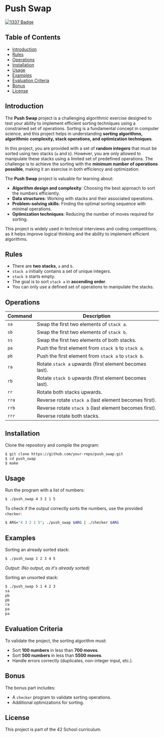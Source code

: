 # Push Swap  
[![1337 Badge](https://img.shields.io/badge/1337-Project-blue)](https://www.42network.org/)  

## Table of Contents
- [Introduction](#introduction)
- [Rules](#rules)
- [Operations](#operations)
- [Installation](#installation)
- [Usage](#usage)
- [Examples](#examples)
- [Evaluation Criteria](#evaluation-criteria)
- [Bonus](#bonus)
- [License](#license)

## Introduction
The **Push Swap** project is a challenging algorithmic exercise designed to test your ability to implement efficient sorting techniques using a constrained set of operations. Sorting is a fundamental concept in computer science, and this project helps in understanding **sorting algorithms, algorithmic complexity, stack operations, and optimization techniques**.

In this project, you are provided with a set of **random integers** that must be sorted using two stacks (`a` and `b`). However, you are only allowed to manipulate these stacks using a limited set of predefined operations. The challenge is to achieve the sorting with the **minimum number of operations possible**, making it an exercise in both efficiency and optimization.

The **Push Swap** project is valuable for learning about:
- **Algorithm design and complexity**: Choosing the best approach to sort the numbers efficiently.
- **Data structures**: Working with stacks and their associated operations.
- **Problem-solving skills**: Finding the optimal sorting sequence with minimal operations.
- **Optimization techniques**: Reducing the number of moves required for sorting.

This project is widely used in technical interviews and coding competitions, as it helps improve logical thinking and the ability to implement efficient algorithms.

## Rules
- There are **two stacks**, `a` and `b`.
- `stack a` initially contains a set of unique integers.
- `stack b` starts empty.
- The goal is to sort `stack a` in **ascending order**.
- You can only use a defined set of operations to manipulate the stacks.

## Operations
| Command | Description |
|---------|-------------|
| `sa` | Swap the first two elements of `stack a`. |
| `sb` | Swap the first two elements of `stack b`. |
| `ss` | Swap the first two elements of both stacks. |
| `pa` | Push the first element from `stack b` to `stack a`. |
| `pb` | Push the first element from `stack a` to `stack b`. |
| `ra` | Rotate `stack a` upwards (first element becomes last). |
| `rb` | Rotate `stack b` upwards (first element becomes last). |
| `rr` | Rotate both stacks upwards. |
| `rra` | Reverse rotate `stack a` (last element becomes first). |
| `rrb` | Reverse rotate `stack b` (last element becomes first). |
| `rrr` | Reverse rotate both stacks. |

## Installation
Clone the repository and compile the program:
```sh
$ git clone https://github.com/your-repo/push_swap.git
$ cd push_swap
$ make
```

## Usage
Run the program with a list of numbers:
```sh
$ ./push_swap 4 3 2 1 5
```
To check if the output correctly sorts the numbers, use the provided `checker`:
```sh
$ ARG="4 3 2 1 5"; ./push_swap $ARG | ./checker $ARG
```

## Examples
Sorting an already sorted stack:
```sh
$ ./push_swap 1 2 3 4 5
```
*Output: (No output, as it's already sorted)*

Sorting an unsorted stack:
```sh
$ ./push_swap 5 1 4 2 3
sa
pb
pb
ra
pa
pa
```

## Evaluation Criteria
To validate the project, the sorting algorithm must:
- Sort **100 numbers** in less than **700 moves**.
- Sort **500 numbers** in less than **5500 moves**.
- Handle errors correctly (duplicates, non-integer input, etc.).

## Bonus
The bonus part includes:
- A `checker` program to validate sorting operations.
- Additional optimizations for sorting.

## License
This project is part of the 42 School curriculum.

